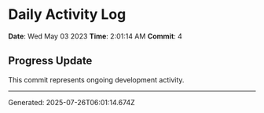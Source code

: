 # Daily Activity Log

**Date**: Wed May 03 2023
**Time**: 2:01:14 AM
**Commit**: 4

## Progress Update

This commit represents ongoing development activity.

---
Generated: 2025-07-26T06:01:14.674Z
